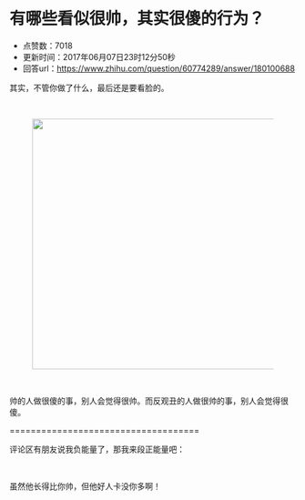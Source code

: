 # 有哪些看似很帅，其实很傻的行为？
- 点赞数：7018
- 更新时间：2017年06月07日23时12分50秒
- 回答url：https://www.zhihu.com/question/60774289/answer/180100688
<body>
 <p data-pid="FxcNbdjD">其实，不管你做了什么，最后还是要看脸的。</p>
 <br>
 <figure>
  <img src="https://picx.zhimg.com/50/v2-c2a7fd2a7b4f11cc73d52c49313050f2_720w.jpg?source=1940ef5c" data-rawwidth="440" data-rawheight="6575" data-original-token="v2-c2a7fd2a7b4f11cc73d52c49313050f2" class="origin_image zh-lightbox-thumb" width="440" data-original="https://picx.zhimg.com/v2-c2a7fd2a7b4f11cc73d52c49313050f2_r.jpg?source=1940ef5c">
 </figure>
 <br>
 <p data-pid="HJ0Yc8X9">帅的人做很傻的事，别人会觉得很帅。而反观丑的人做很帅的事，别人会觉得很傻。</p>
 <p data-pid="qEkWmyti">====================================</p>
 <p data-pid="JraFwy6f">评论区有朋友说我负能量了，那我来段正能量吧：</p>
 <br>
 <p data-pid="C6bTdpG0">虽然他长得比你帅，但他好人卡没你多啊！</p>
</body>
